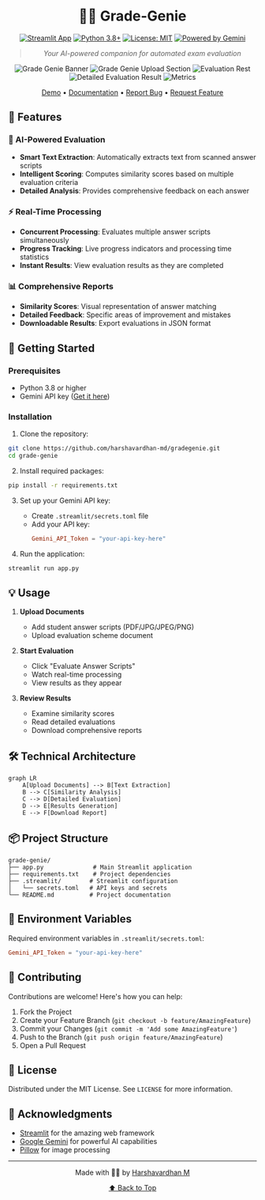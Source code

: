 <div align="center">

# 🧞‍♂️ Grade-Genie

[![Streamlit App](https://static.streamlit.io/badges/streamlit_badge_black_white.svg)](https://gradegenie.streamlit.app/)
[![Python 3.8+](https://img.shields.io/badge/python-3.8+-blue.svg)](https://www.python.org/downloads/)
[![License: MIT](https://img.shields.io/badge/License-MIT-yellow.svg)](https://opensource.org/licenses/MIT)
[![Powered by Gemini](https://img.shields.io/badge/Powered%20by-Gemini-blue)](https://deepmind.google/technologies/gemini/)

> *Your AI-powered companion for automated exam evaluation*

![Grade Genie Banner](https://github.com/harshavardhan-md/assets_for_all_repos/blob/main/GradeGenie/home%20screen%202.png?raw=true)
![Grade Genie Upload Section](https://github.com/harshavardhan-md/assets_for_all_repos/blob/main/GradeGenie/Upload_Sections.png?raw=true)
![Evaluation Rest](https://github.com/harshavardhan-md/assets_for_all_repos/blob/main/GradeGenie/Evaluation_Result.png?raw=true)
![Detailed Evaluation Result](https://github.com/harshavardhan-md/assets_for_all_repos/blob/main/GradeGenie/Detailed_Evaluation.png?raw=true)
![Metrics](https://github.com/harshavardhan-md/assets_for_all_repos/blob/main/GradeGenie/Metrics.png?raw=true)

[Demo](https://gradegenie.streamlit.app/) • [Documentation](#) • [Report Bug](#) • [Request Feature](#)

</div>

## 🌟 Features

### 🤖 AI-Powered Evaluation
- **Smart Text Extraction**: Automatically extracts text from scanned answer scripts
- **Intelligent Scoring**: Computes similarity scores based on multiple evaluation criteria
- **Detailed Analysis**: Provides comprehensive feedback on each answer

### ⚡ Real-Time Processing
- **Concurrent Processing**: Evaluates multiple answer scripts simultaneously
- **Progress Tracking**: Live progress indicators and processing time statistics
- **Instant Results**: View evaluation results as they are completed

### 📊 Comprehensive Reports
- **Similarity Scores**: Visual representation of answer matching
- **Detailed Feedback**: Specific areas of improvement and mistakes
- **Downloadable Results**: Export evaluations in JSON format

## 🚀 Getting Started

### Prerequisites

- Python 3.8 or higher
- Gemini API key ([Get it here](https://deepmind.google/technologies/gemini/))

### Installation

1. Clone the repository:
```bash
git clone https://github.com/harshavardhan-md/gradegenie.git
cd grade-genie
```

2. Install required packages:
```bash
pip install -r requirements.txt
```

3. Set up your Gemini API key:
   - Create `.streamlit/secrets.toml` file
   - Add your API key:
     ```toml
     Gemini_API_Token = "your-api-key-here"
     ```

4. Run the application:
```bash
streamlit run app.py
```

## 💡 Usage

1. **Upload Documents**
   - Add student answer scripts (PDF/JPG/JPEG/PNG)
   - Upload evaluation scheme document

2. **Start Evaluation**
   - Click "Evaluate Answer Scripts"
   - Watch real-time processing
   - View results as they appear

3. **Review Results**
   - Examine similarity scores
   - Read detailed evaluations
   - Download comprehensive reports

## 🛠️ Technical Architecture

```mermaid
graph LR
    A[Upload Documents] --> B[Text Extraction]
    B --> C[Similarity Analysis]
    C --> D[Detailed Evaluation]
    D --> E[Results Generation]
    E --> F[Download Report]
```

## 📦 Project Structure

```
grade-genie/
├── app.py              # Main Streamlit application
├── requirements.txt    # Project dependencies
├── .streamlit/        # Streamlit configuration
│   └── secrets.toml   # API keys and secrets
└── README.md          # Project documentation
```

## 🔑 Environment Variables

Required environment variables in `.streamlit/secrets.toml`:

```toml
Gemini_API_Token = "your-api-key-here"
```

## 🤝 Contributing

Contributions are welcome! Here's how you can help:

1. Fork the Project
2. Create your Feature Branch (`git checkout -b feature/AmazingFeature`)
3. Commit your Changes (`git commit -m 'Add some AmazingFeature'`)
4. Push to the Branch (`git push origin feature/AmazingFeature`)
5. Open a Pull Request

## 📝 License

Distributed under the MIT License. See `LICENSE` for more information.

## 🙏 Acknowledgments

- [Streamlit](https://streamlit.io/) for the amazing web framework
- [Google Gemini](https://deepmind.google/technologies/gemini/) for powerful AI capabilities
- [Pillow](https://python-pillow.org/) for image processing

---

<div align="center">

Made with ✌🏻 by [Harshavardhan M](https://www.linkedin.com/in/harshavardhan-md)

[⬆ Back to Top](#-grade-genie)

</div>
